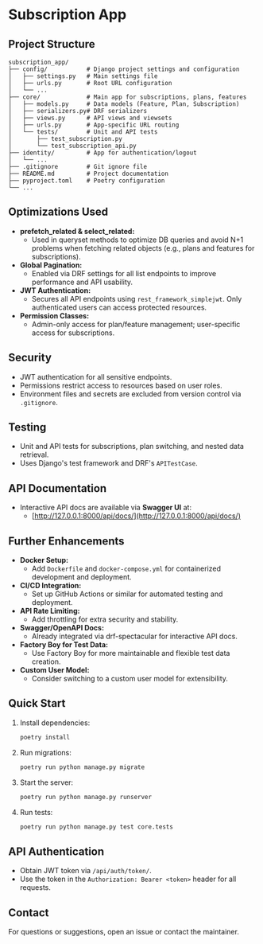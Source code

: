 # Subscription App

## Project Structure
```
subscription_app/
├── config/           # Django project settings and configuration
│   ├── settings.py   # Main settings file
│   ├── urls.py       # Root URL configuration
│   └── ...
├── core/             # Main app for subscriptions, plans, features
│   ├── models.py     # Data models (Feature, Plan, Subscription)
│   ├── serializers.py# DRF serializers
│   ├── views.py      # API views and viewsets
│   ├── urls.py       # App-specific URL routing
│   └── tests/        # Unit and API tests
│       ├── test_subscription.py
│       └── test_subscription_api.py
├── identity/         # App for authentication/logout
│   └── ...
├── .gitignore        # Git ignore file
├── README.md         # Project documentation
├── pyproject.toml    # Poetry configuration
└── ...
```

## Optimizations Used
- **prefetch_related & select_related:**
  - Used in queryset methods to optimize DB queries and avoid N+1 problems when fetching related objects (e.g., plans and features for subscriptions).
- **Global Pagination:**
  - Enabled via DRF settings for all list endpoints to improve performance and API usability.
- **JWT Authentication:**
  - Secures all API endpoints using `rest_framework_simplejwt`. Only authenticated users can access protected resources.
- **Permission Classes:**
  - Admin-only access for plan/feature management; user-specific access for subscriptions.

## Security
- JWT authentication for all sensitive endpoints.
- Permissions restrict access to resources based on user roles.
- Environment files and secrets are excluded from version control via `.gitignore`.

## Testing
- Unit and API tests for subscriptions, plan switching, and nested data retrieval.
- Uses Django's test framework and DRF's `APITestCase`.

## API Documentation
- Interactive API docs are available via **Swagger UI** at:
  - [http://127.0.0.1:8000/api/docs/](http://127.0.0.1:8000/api/docs/)

## Further Enhancements
- **Docker Setup:**
  - Add `Dockerfile` and `docker-compose.yml` for containerized development and deployment.
- **CI/CD Integration:**
  - Set up GitHub Actions or similar for automated testing and deployment.
- **API Rate Limiting:**
  - Add throttling for extra security and stability.
- **Swagger/OpenAPI Docs:**
  - Already integrated via drf-spectacular for interactive API docs.
- **Factory Boy for Test Data:**
  - Use Factory Boy for more maintainable and flexible test data creation.
- **Custom User Model:**
  - Consider switching to a custom user model for extensibility.

## Quick Start
1. Install dependencies:
   ```sh
   poetry install
   ```
2. Run migrations:
   ```sh
   poetry run python manage.py migrate
   ```
3. Start the server:
   ```sh
   poetry run python manage.py runserver
   ```
4. Run tests:
   ```sh
   poetry run python manage.py test core.tests
   ```

## API Authentication
- Obtain JWT token via `/api/auth/token/`.
- Use the token in the `Authorization: Bearer <token>` header for all requests.

## Contact
For questions or suggestions, open an issue or contact the maintainer.

